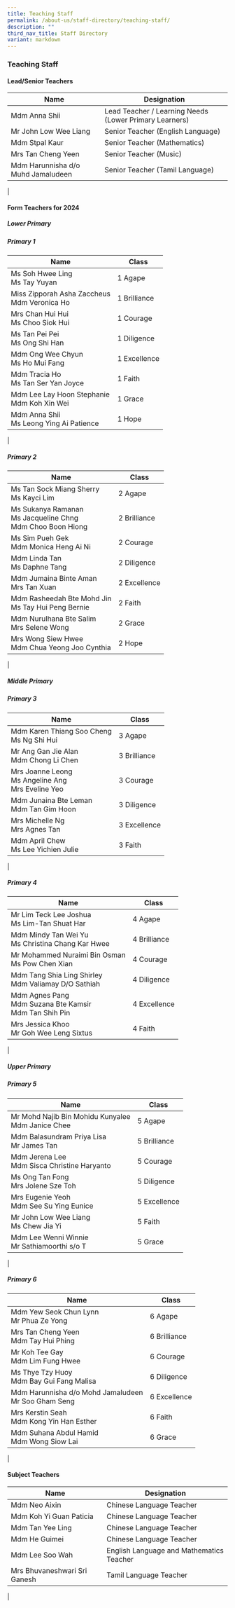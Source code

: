 ```yaml
---
title: Teaching Staff
permalink: /about-us/staff-directory/teaching-staff/
description: ""
third_nav_title: Staff Directory
variant: markdown
---
```

### **Teaching Staff**
#### **Lead/Senior Teachers**

| Name | Designation |
|---|---|
| Mdm Anna Shii | Lead Teacher / Learning Needs (Lower Primary Learners) |
| Mr John Low Wee Liang | Senior Teacher (English Language)  |
| Mdm Stpal Kaur | Senior Teacher (Mathematics)  |
| Mrs Tan Cheng Yeen | Senior Teacher (Music)  |
| Mdm Harunnisha d/o Muhd Jamaludeen | 	Senior Teacher (Tamil Language)  |
|

#### **Form Teachers for 2024**
##### **Lower Primary**
##### Primary 1

| Name | Class |
|---|---|
| Ms Soh Hwee Ling<br>Ms Tay Yuyan | 1 Agape| 
| Miss Zipporah Asha Zaccheus<br>Mdm Veronica Ho | 1 Brilliance  |
| Mrs Chan Hui Hui<br>Ms Choo Siok Hui  | 1 Courage |
| Ms Tan Pei Pei<br>Ms Ong Shi Han | 1 Diligence |
| Mdm Ong Wee Chyun<br>Ms Ho Mui Fang  | 1 Excellence |
| Mdm Tracia Ho<br>Ms Tan Ser Yan Joyce  | 1 Faith |
| Mdm Lee Lay Hoon Stephanie<br>Mdm Koh Xin Wei | 1 Grace |
| Mdm Anna Shii<br>Ms Leong Ying Ai Patience | 1 Hope |
|

##### Primary 2

| Name | Class |
|---|---|
| Ms Tan Sock Miang Sherry<br>Ms Kayci Lim | 2 Agape |
| Ms Sukanya Ramanan<br> Ms Jacqueline Chng<br>Mdm Choo Boon Hiong  | 2 Brilliance |
| Ms Sim Pueh Gek<br>Mdm Monica Heng Ai Ni  | 2 Courage |
| Mdm Linda Tan<br>Ms Daphne Tang| 2 Diligence |
| Mdm Jumaina Binte Aman<br>Mrs Tan Xuan | 2 Excellence |
| Mdm Rasheedah Bte Mohd Jin <br>Ms Tay Hui Peng Bernie | 2 Faith |
| Mdm Nurulhana Bte Salim<br>Mrs Selene Wong<br> | 2 Grace |
| Mrs Wong Siew Hwee<br>Mdm Chua Yeong Joo Cynthia | 2 Hope |
|

##### **Middle Primary**
##### Primary 3

| Name | Class |
|---|---|
| Mdm Karen Thiang Soo Cheng<br>Ms Ng Shi Hui  | 3 Agape |
| Mr Ang Gan Jie Alan<br>Mdm Chong Li Chen | 3 Brilliance |
| Mrs Joanne Leong<br>Ms Angeline Ang<br>Mrs Eveline Yeo | 3 Courage   |
| Mdm Junaina Bte Leman<br>Mdm Tan Gim Hoon | 3 Diligence  |
| Mrs Michelle Ng<br>Mrs Agnes Tan | 3 Excellence  |
| Mdm April Chew <br>Ms Lee Yichien Julie| 3 Faith  |
|

##### Primary 4

| Name | Class |
|---|---|
| Mr Lim Teck Lee Joshua<br>Ms Lim-Tan Shuat Har | 4 Agape |
| Mdm Mindy Tan Wei Yu<br>Ms Christina Chang Kar Hwee | 4 Brilliance |
| Mr Mohammed Nuraimi Bin Osman<br>Ms Pow Chen Xian  | 4 Courage |
| Mdm Tang Shia Ling Shirley <br>Mdm Valiamay D/O Sathiah | 4 Diligence |
| Mdm Agnes Pang<br> Mdm Suzana Bte Kamsir<br>Mdm Tan Shih Pin | 4 Excellence |
| Mrs Jessica Khoo <br>Mr Goh Wee Leng Sixtus   | 4 Faith
|

##### **Upper Primary**
##### Primary 5

| Name | Class |
|---|---|
| Mr Mohd Najib Bin Mohidu Kunyalee<br>Mdm Janice Chee | 5 Agape |
| Mdm Balasundram Priya Lisa <br>Mr James Tan | 5 Brilliance |
| Mdm Jerena Lee<br>Mdm Sisca Christine Haryanto| 5 Courage |
| Ms Ong Tan Fong<br>Mrs Jolene Sze Toh  | 5 Diligence  |
| Mrs Eugenie Yeoh<br>Mdm See Su Ying Eunice| 5 Excellence |
| Mr John Low Wee Liang<br>Ms Chew Jia Yi | 5 Faith |
| Mdm Lee Wenni Winnie<br>Mr Sathiamoorthi s/o T   | 5 Grace |
|

##### Primary 6

| Name | Class |
|---|---|
| Mdm Yew Seok Chun Lynn<br>Mr Phua Ze Yong  | 6 Agape |
| Mrs Tan Cheng Yeen<br>Mdm Tay Hui Phing | 6 Brilliance |
| Mr Koh Tee Gay <br>Mdm Lim Fung Hwee  | 6 Courage |
| Ms Thye Tzy Huoy<br>Mdm Bay Gui Fang Malisa | 6 Diligence         |
| Mdm Harunnisha d/o Mohd Jamaludeen<br>Mr Soo Gham Seng <br>  | 6 Excellence |
| Mrs Kerstin Seah<br>Mdm Kong Yin Han Esther | 6 Faith  |
|Mdm Suhana Abdul Hamid<br>Mdm Wong Siow Lai| 6 Grace  |
|

#### **Subject Teachers**

| Name | Designation |
|---|---|
| Mdm Neo Aixin | Chinese Language Teacher  |
| Mdm Koh Yi Guan Paticia | Chinese Language Teacher  |
| Mdm Tan Yee Ling | Chinese Language Teacher  |
| Mdm He Guimei | Chinese Language Teacher  |
| Mdm Lee Soo Wah| English Language and Mathematics Teacher  |
| Mrs Bhuvaneshwari Sri Ganesh | Tamil Language Teacher |
|